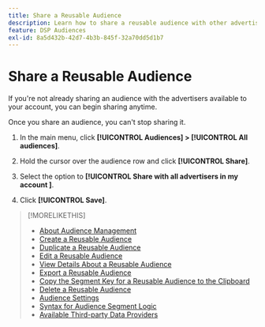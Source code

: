 ```yaml
---
title: Share a Reusable Audience
description: Learn how to share a reusable audience with other advertisers available to your account.
feature: DSP Audiences
exl-id: 8a5d432b-42d7-4b3b-845f-32a70dd5d1b7
---
```

# Share a Reusable Audience

If you're not already sharing an audience with the advertisers available to your account, you can begin sharing anytime.

Once you share an audience, you can't stop sharing it.

1. In the main menu, click **[!UICONTROL Audiences] > [!UICONTROL All audiences]**.

1. Hold the cursor over the audience row and click **[!UICONTROL Share]**.

1. Select the option to **[!UICONTROL Share with all advertisers in my account ]**.

1. Click **[!UICONTROL Save]**.

>[!MORELIKETHIS]
>
>* [About Audience Management](audience-about.md)
>* [Create a Reusable Audience](reusable-audience-create.md)
>* [Duplicate a Reusable Audience](reusable-audience-duplicate.md)
>* [Edit a Reusable Audience](reusable-audience-edit.md)
>* [View Details About a Reusable Audience](reusable-audience-view-details.md)
>* [Export a Reusable Audience](reusable-audience-export.md)
>* [Copy the Segment Key for a Reusable Audience to the Clipboard](reusable-audience-clipboard.md)
>* [Delete a Reusable Audience](reusable-audience-delete.md)
>* [Audience Settings](audience-settings.md)
>* [Syntax for Audience Segment Logic](audience-segment-logic-syntax.md)
>* [Available Third-party Data Providers](third-party-data-providers.md)
